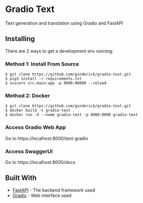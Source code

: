 # Gradio Text

Text generation and translation using Gradio and FastAPI


## Installing

There are 2 ways to get a development env running:

### Method 1: Install From Source

```
$ git clone https://github.com/ginderick/gradio-text.git
$ pip3 install -r requirements.txt
$ uvicorn src.main:app -p 8000:80000 --reload
```

### Method 2: Docker
```
$ git clone https://github.com/ginderick/gradio-text.git
$ docker build -t gradio-text .
$ docker run -d --name gradio-text -p 8000:8000 gradio-text
```


### Access Gradio Web App

Go to https://localhost:8000/text-gradio

### Access SwaggerUI

Go to https://localhost:8000/docs



## Built With

* [FastAPI](https://fastapi.tiangolo.com/) - The backend framework used
* [Gradio](https://gradio.app/) - Web interface used
